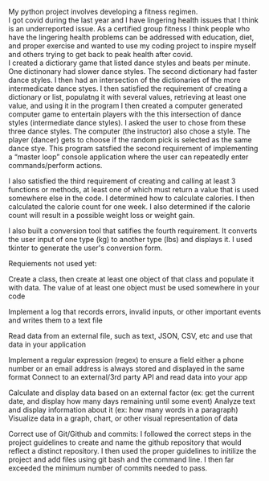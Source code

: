 My python project involves developing a fitness regimen.  
I got covid during the last year and I have lingering health issues that I think is an underreported issue. As a certified group fitness I think people who have the lingering health problems can be addressed with education, diet, and proper exercise and wanted to use my coding project to inspire myself and others trying to get back to peak health after covid.  
I created a  dictiorary game that listed dance styles and beats per minute.  One dictinonary had slower dance styles.  The second dictionary had faster dance styles.  I then had an intersection of the dictionaries of the more intermedicate dance styes. I then satisfied the requirement of creating a dictionary or list, populatng it with several values, retrieving at least one value, and using it in the program
I then created  a computer generated computer game to entertain players with the this intersection of dance styles (intermediate dance styles).  I asked the user to chose from these three dance styles.  The computer (the instructor) also chose a style.  The player (dancer) gets to choose if the random pick is selected as the same dance stye. This program satsfied the second requirement of implementing a “master loop” console application where the user can repeatedly enter commands/perform actions.

I also satisfied the third requirement of creating and calling at least 3 functions or methods, at least one of which must return a value that is used somewhere else in the code. I determined how to calculate calories.  I then calculated the calorie count for one week.  I also determined if the calorie count will result in a possible weight loss or weight gain.

I also built a conversion tool that satifies the fourth requirement.  It converts the user input of one type (kg) to another type (lbs) and displays it.  I used tkinter to generate the user's conversion form.




Requiements not used yet:



Create a class, then create at least one object of that class and populate it with data. The value of at least one object must be used somewhere in your code


Implement a log that records errors, invalid inputs, or other important events and writes them to a text file



Read data from an external file, such as text, JSON, CSV, etc and use that data in your application

Implement a regular expression (regex) to ensure a field either a phone number or an email address is always stored and displayed in the same format
Connect to an external/3rd party API and read data into your app


Calculate and display data based on an external factor (ex: get the current date, and display how many days remaining until some event)
Analyze text and display information about it (ex: how many words in a paragraph)
Visualize data in a graph, chart, or other visual representation of data



Correct use of Git/Github and commits:  I followed the correct steps in the project guidelines to create and name the github repository that would reflect a distinct repository.  I then used the proper guidelines to initilize the project and add files using git bash and the command line.  I then far exceeded the minimum number of commits needed to pass.    
